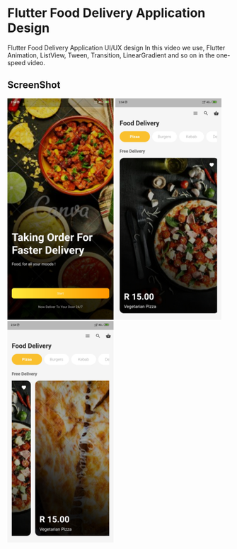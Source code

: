 # Flutter Food Delivery Application Design

Flutter Food Delivery Application UI/UX design 
In this video we use, Flutter Animation, ListView, Tween, Transition, LinearGradient and so on in the one-speed video.

## ScreenShot

<img src="assets/screenshot/one.jpg" height="500em" />
<img src="assets/screenshot/two.jpg" height="500em" />
<img src="assets/screenshot/three.jpg" height="500em" />

 
